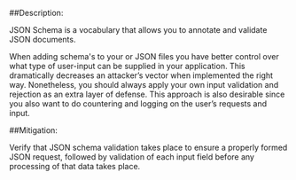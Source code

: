 ##Description:

JSON Schema is a vocabulary that allows you to annotate and validate JSON documents.

When adding schema's to your or JSON files you have better control over what
type of user-input can be supplied in your application. 
This dramatically decreases an attacker’s vector when implemented the right way. 
Nonetheless, you should always apply your own input validation and rejection
as an extra layer of defense. This approach is also desirable since you also 
want to do countering and logging on the user’s requests and input.

##Mitigation:

Verify that JSON schema validation takes place to ensure a properly formed
JSON request, followed by validation of each input field before any 
processing of that data takes place.
